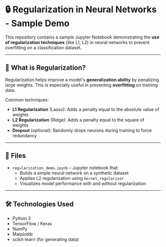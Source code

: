 # 🔒 Regularization in Neural Networks - Sample Demo

This repository contains a sample Jupyter Notebook demonstrating the **use of regularization techniques** (like L1, L2) in neural networks to prevent overfitting on a classification dataset.

---

## 📘 What is Regularization?

Regularization helps improve a model's **generalization ability** by penalizing large weights. This is especially useful in preventing **overfitting** on training data.

Common techniques:
- **L1 Regularization** (Lasso): Adds a penalty equal to the absolute value of weights
- **L2 Regularization** (Ridge): Adds a penalty equal to the square of weights
- **Dropout** (optional): Randomly drops neurons during training to force redundancy

---

## 📁 Files

- `regularization_demo.ipynb` – Jupyter notebook that:
  - Builds a simple neural network on a synthetic dataset
  - Applies L2 regularization using `kernel_regularizer`
  - Visualizes model performance with and without regularization

---

## 🛠️ Technologies Used

- Python 3
- TensorFlow / Keras
- NumPy
- Matplotlib
- scikit-learn (for generating data)

